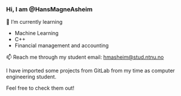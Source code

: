 ### Hi, I am @HansMagneAsheim

<!--
**HansMagneAsheim/HansMagneAsheim** is a ✨ _special_ ✨ repository because its `README.md` (this file) appears on your GitHub profile.

Here are some ideas to get you started:

- 🔭 I’m currently working on ...
- 🌱 I’m currently learning ...
- 👯 I’m looking to collaborate on ...
- 🤔 I’m looking for help with ...
- 💬 Ask me about ...
- 📫 How to reach me: ...
- 😄 Pronouns: ...
- ⚡ Fun fact: ...
-->

🌱 I’m currently learning
- Machine Learning
- C++
- Financial management and accounting

📫 Reach me through my student email:
hmasheim@stud.ntnu.no 

I have imported some projects from GitLab from my time as computer engineering student. 

Feel free to check them out!
